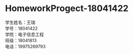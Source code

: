 # HomeworkProgect-18041422

<p style="font:25pt;color:bule;" >
学生姓名：王瑞<br/>
学号：18041422<br/>
学院：电子信息工程<br/>
班级：18041813<br/>
电话：19975269793<br/>
</p>
